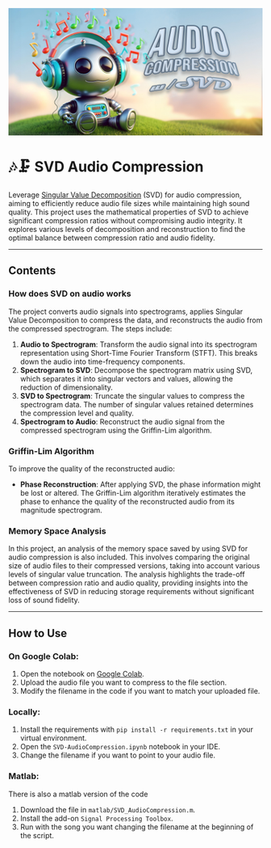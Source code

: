 ![Repository banner](media/aucompsvd_banner.jpg)
# 🎶🗜️ SVD Audio Compression

Leverage [Singular Value Decomposition](  https://en.m.wikipedia.org/wiki/Singular_value_decomposition ) (SVD) for audio compression, aiming to efficiently reduce audio file sizes while maintaining high sound quality. This project uses the mathematical properties of SVD to achieve significant compression ratios without compromising audio integrity. It explores various levels of decomposition and reconstruction to find the optimal balance between compression ratio and audio fidelity.

---

## Contents

### How does SVD on audio works

The project converts audio signals into spectrograms, applies Singular Value Decomposition to compress the data, and reconstructs the audio from the compressed spectrogram. The steps include:
1. **Audio to Spectrogram**: Transform the audio signal into its spectrogram representation using Short-Time Fourier Transform (STFT). This breaks down the audio into time-frequency components.
2. **Spectrogram to SVD**: Decompose the spectrogram matrix using SVD, which separates it into singular vectors and values, allowing the reduction of dimensionality.
3. **SVD to Spectrogram**: Truncate the singular values to compress the spectrogram data. The number of singular values retained determines the compression level and quality.
4. **Spectrogram to Audio**: Reconstruct the audio signal from the compressed spectrogram using the Griffin-Lim algorithm.

### Griffin-Lim Algorithm

To improve the quality of the reconstructed audio:
- **Phase Reconstruction**: After applying SVD, the phase information might be lost or altered. The Griffin-Lim algorithm iteratively estimates the phase to enhance the quality of the reconstructed audio from its magnitude spectrogram.

### Memory Space Analysis

In this project, an analysis of the memory space saved by using SVD for audio compression is also included. This involves comparing the original size of audio files to their compressed versions, taking into account various levels of singular value truncation. The analysis highlights the trade-off between compression ratio and audio quality, providing insights into the effectiveness of SVD in reducing storage requirements without significant loss of sound fidelity.

---

## How to Use

### On Google Colab:

1. Open the notebook on [Google Colab](https://githubtocolab.com/mich1803/SVD-Audio-Compression/blob/main/SVD_AudioCompression.ipynb).
2. Upload the audio file you want to compress to the file section.
3. Modify the filename in the code if you want to match your uploaded file.

### Locally:

1. Install the requirements with `pip install -r requirements.txt` in your virtual environment.
2. Open the `SVD-AudioCompression.ipynb` notebook in your IDE.
3. Change the filename if you want to point to your audio file.

### Matlab:

There is also a matlab version of the code
1. Download the file in `matlab/SVD_AudioCompression.m`.
2. Install the add-on `Signal Processing Toolbox`.
3. Run with the song you want changing the filename at the beginning of the script.

